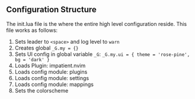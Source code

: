 
## Configuration Structure

The init.lua file is the where the entire high level configuration reside. This file works as follows:

1. Sets leader to `<space>` and log level to `warn`
2. Creates global `_G.my = {}`
3. Sets UI config in global variable `_G`: `_G.my.ui = { theme = 'rose-pine', bg = 'dark' }`
4. Loads Plugin: impatient.nvim
5. Loads config module: plugins
6. Loads config module: settings
7. Loads config module: mappings
8. Sets the colorscheme


